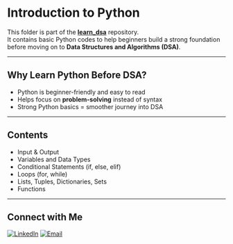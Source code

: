# Introduction to Python  

This folder is part of the **[learn_dsa](https://github.com/Syed-Sharjeel/learn_dsa/tree/main)** repository.  
It contains basic Python codes to help beginners build a strong foundation before moving on to **Data Structures and Algorithms (DSA)**.  

---

## Why Learn Python Before DSA?
- Python is beginner-friendly and easy to read 
- Helps focus on **problem-solving** instead of syntax
- Strong Python basics = smoother journey into DSA 

---

## Contents
- Input & Output
- Variables and Data Types
- Conditional Statements (if, else, elif) 
- Loops (for, while)
- Lists, Tuples, Dictionaries, Sets    
- Functions  

---

## Connect with Me  
[![LinkedIn](https://img.shields.io/badge/LinkedIn-blue?style=for-the-badge&logo=linkedin)](https://www.linkedin.com/in/syedsharjeel321)
[![Email](https://img.shields.io/badge/Email-red?style=for-the-badge&logo=gmail)](mailto:syedsharjeel321@gmail.com)   
